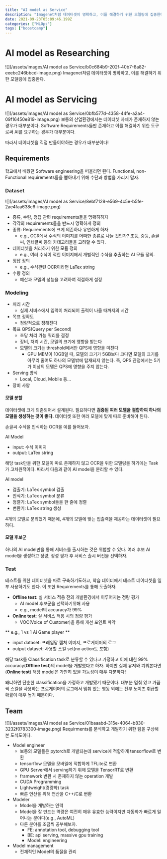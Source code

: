 ```yaml
---
title: "AI model as Service"
description: "Imagenet처럼 데이터셋이 명확하고, 이를 해결하기 위한 모델링에 집중한다.보통의 산업환경에서는 데이터셋 자체가 존재하지 않는 경우가 대부분이다. Software Requirements들만 존재하고 이를 해결하기 위한 도구로써 AI를 요구하는 경우가 대부분이다.따라"
date: 2021-09-23T05:09:46.199Z
categories: ["MLOps"]
tags: ["boostcamp"]
---
```

# AI model as Researching
![](/assets/images/AI model as Service/b0c684b9-202f-40b7-8a82-eeebc246bbcd-image.png)
Imagenet처럼 데이터셋이 명확하고, 이를 해결하기 위한 모델링에 집중한다.

# AI model as Servicing
![](/assets/images/AI model as Service/0bfb577d-4358-44fe-a2a4-09f16450e819-image.png)
보통의 산업환경에서는 데이터셋 자체가 존재하지 않는 경우가 대부분이다. Software Requirements들만 존재하고 이를 해결하기 위한 도구로써 AI를 요구하는 경우가 대부분이다.

따라서 데이터셋을 직접 만들어야하는 경우가 대부분이다!

## Requirements
학교에서 배웠던 Software engineering을 떠올리면 된다. Functional, non-Functional requirements들을 뽑아내기 위해 수단과 방법을 가리지 말자.

### Dataset
![](/assets/images/AI model as Service/8ebf7128-e569-4c5e-b5fe-2ae4faa638c6-image.png)
- 종류, 수량, 정답 관련 requirements들을 명확히하자
- 각각의 requirements들을 반드시 명확하게 정의
- 종류: Requirements에 크게 의존하나 유연하게 하자
  - e.g., OCR에서 수식의 이미지를 어떠한 종류로 나눌 것인가? 초등, 중등, 손글씨, 인쇄글씨 등의 카테고리들을 고려할 수 있다.
- 데이터셋을 처리하기 위한 모듈 정의
  - e.g., 여러 수식이 적힌 이미지에서 개별적인 수식을 추출하는 AI 모듈 정의.
- 정답 정의
  - e.g., 수식관련 OCR이라면 LaTex string
- 수량 정의
  - 예산과 모델의 성능을 고려하여 적절하게 설정
  

### Modeling
- 처리 시간
  - 실제 서비스에서 입력이 처리되어 출력이 나올 때까지의 시간
- 목표 정확도
  - 정량적으로 정해진다
- 목표 QPS(Query per Second)
  - 초당 처리 가능 쿼리를 결정
  - 장비, 처리 시간, 모델의 크기에 영향을 받는다
  - 모델의 크기는 threshold에서만 QPS에 영향을 미친다
    - GPU MEM이 10GB일 때, 모델의 크기가 5GB보다 크다면 모델의 크기를 아무리 줄여도 하나의 모델밖에 탑재되지 않는다. 즉, QPS 관점에서는 5기가 이상의 모델은 QPS에 영향을 주지 않는다. 
- Serving 방식
  - Local, Cloud, Mobile 등...
- 장비 사양

#### 모델 분할
데이터셋에 크게 의존되어서 설계된다. 필요하다면 **검증된 여러 모델을 결합하여 하나의 모델을 생성하는 것이 좋다.** 데이터셋 또한 여러 모델에 맞게 따로 준비해야 된다.

손글씨 수식을 인식하는 OCR을 예를 들어보자.

AI Model
- input: 수식 이미지
- output: LaTex string

해당 task만을 위한 모델이 따로 존재하지 않고 OCR을 위한 모델링을 하기에는 Task가 고차원적이다. 따라서 다음과 같이 AI model을 분리할 수 있다. 

AI model
  - 검출기: LaTex symbol 검출
  - 인식기: LaTex symbol 분류
  - 정렬기: LaTex symbol들을 한 줄에 정렬
  - 변환기: LaTex string 생성
  
  
4개의 모델로 분리했기 때문에, 4개의 모델에 맞는 입출력을 제공하는 데이터셋이 필요하다.

#### 모델 후보군
하나의 AI model만을 통해 서비스를 출시하는 것은 위험할 수 있다. 여러 후보 AI model을 생성하고 정량, 정성 평가 후 서비스 출시 버전을 선택하자.

### Test
테스트를 위한 데이터셋을 따로 구축하기도하고, 학습 데이터에서 테스트 데이터셋을 일부 사용하기도 한다. 이 또한 Requirements를 통해 도출하자. 

- **Offline test**: 실 서비스 적용 전의 개발환경에서 이루어지는 정량 평가
  - AI model 후보군을 선택하기위해 사용
  - e.g., model의 accuracy가 99%
- **Online test**: 실 서비스 적용 시의 정량 평가
  - VOC(Voice of Customer)을 통해 개선 포인트 파악


** e.g., 1 vs 1 Ai Game player **
- input dataset: 프레임당 캡쳐 이미지, 프로게이머의 로그
- output dataset: 사용할 스킬 set(no action도 포함)

해당 task를 Classification task로 분류할 수 있다고 가정하고 이에 대한 99% accuracy(**Offline test**)의 model을 개발했다고 하자. 하지만 실제 유저와 겨뤄본다면(**Online test**) 해당 model은 가만히 있을 가능성이 매우 다분하다!

왜냐하면 단순한 classification을 가정하고 개발됐기 때문이다. 대부분 멈춰 있고 가끔씩 스킬을 사용하는 프로게이머의 로그에서 멈춰 있는 행동 외에는 전부 노이즈 취급할 확률이 매우 높기 때문이다. 

## Team
![](/assets/images/AI model as Service/01baaabd-315e-4064-b830-3232f0783300-image.png)
Requirments를 분석하고 개발하기 위한 팀을 구상해본 도식도이다. 

- Model engineer
  - 보통의 모델들은 pytorch로 개발되는데 service에 적합하게 tensorflow로 변환
  - tensorflow 모델을 모바일에 적합하게 TFLite로 변환
  - GPU Server에서 serving하기 위해 모델을 TensorRT로 변환
  - framework 변환 시 존재하지 않는 operation 개발
  - CUDA Programming
  - Lightweight(경량화) task
  - 빠른 연산을 위해 연산을 C++/C로 변환
- Modeler
  - Model을 개발하는 인력
  - Model을 잘 만드는 역량은 여전히 매우 유효한 능력이지만 자동화가 빠르게 일어나는 분야다(e.g., AutoML)
  - 다른 분야를 조금씩 공부해보자.
    - FE: annotation tool, debugging tool
    - BE: api serving, massive gpu training
    - Model: engineering
- Model management
  - 전체적인 Model의 품질을 관리 
  
